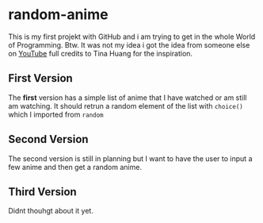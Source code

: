 # random-anime
 
This is my first projekt with GitHub and i am trying to get in the whole World of Programming. Btw. It was not my idea i got the idea from someone else on [YouTube](https://www.youtube.com/watch?v=_xf1TMs0ysk&list=LL&index=16) full credits to Tina Huang for the inspiration.

## First Version

The **first** version has a simple list of anime that I have watched or am still am watching. It should retrun a random element of the list with `choice()` which I imported from `random`

## Second Version

The second version is still in planning but I want to have the user to input a few anime and then get a random anime. 

## Third Version

Didnt thouhgt about it yet.
